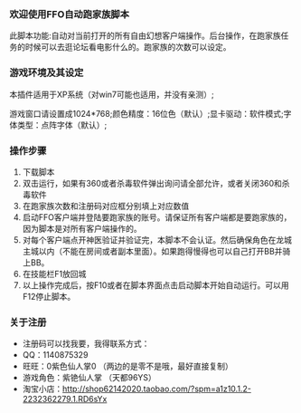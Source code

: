 ### 欢迎使用FFO自动跑家族脚本

此脚本功能:自动对当前打开的所有自由幻想客户端操作。后台操作，在跑家族任务的时候可以去逛论坛看电影什么的。跑家族的次数可以设定。

### 游戏环境及其设定

本插件适用于XP系统（对win7可能也适用，并没有亲测）;

游戏窗口请设置成1024*768;颜色精度：16位色（默认）;显卡驱动：软件模式;字体类型：点阵字体（默认）;

### 操作步骤

1. 下载脚本
2. 双击运行，如果有360或者杀毒软件弹出询问请全部允许，或者关闭360和杀毒软件
3. 在跑家族次数和注册码对应框分别填上对应数值
4. 启动FFO客户端并登陆要跑家族的账号。请保证所有客户端都是要跑家族的，因为脚本是对所有客户端操作的。
5. 对每个客户端点开神医验证并验证完，本脚本不会认证。然后确保角色在龙城主城以内（不能在房间或者副本里面）。如果跑得慢得也可以自己打开BB并骑上BB。
6. 在技能栏F1放回城
7. 以上操作完成后，按F10或者在脚本界面点击启动脚本开始自动运行。可以用F12停止脚本。

### 关于注册

* 注册码可以找我要，我得联系方式：
* QQ：1140875329
* 旺旺：0紫色仙人掌0 （两边的是零不是哦，最好直接复制） 
* 游戏角色：紫铯仙人掌 （天都96YS） 
* 淘宝小店：http://shop62142020.taobao.com/?spm=a1z10.1.2-2232362279.1.RD6sYx
